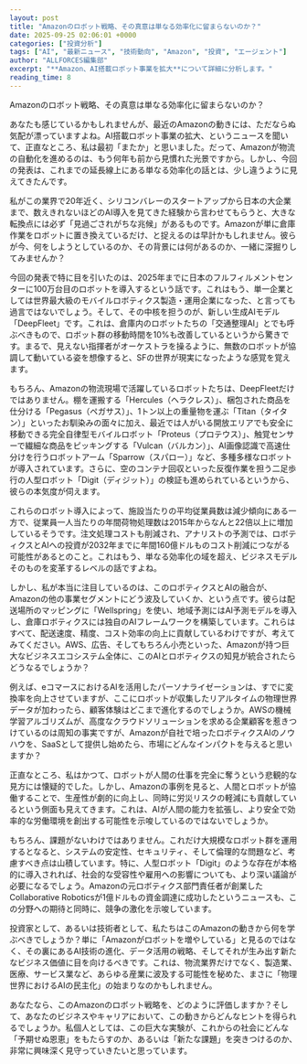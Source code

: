 ```yaml
---
layout: post
title: "Amazonのロボット戦略、その真意は単なる効率化に留まらないのか？"
date: 2025-09-25 02:06:01 +0000
categories: ["投資分析"]
tags: ["AI", "最新ニュース", "技術動向", "Amazon", "投資", "エージェント"]
author: "ALLFORCES編集部"
excerpt: "**Amazon、AI搭載ロボット事業を拡大**について詳細に分析します。"
reading_time: 8
---
```


Amazonのロボット戦略、その真意は単なる効率化に留まらないのか？

あなたも感じているかもしれませんが、最近のAmazonの動きには、ただならぬ気配が漂っていますよね。AI搭載ロボット事業の拡大、というニュースを聞いて、正直なところ、私は最初「またか」と思いました。だって、Amazonが物流の自動化を進めるのは、もう何年も前から見慣れた光景ですから。しかし、今回の発表は、これまでの延長線上にある単なる効率化の話とは、少し違うように見えてきたんです。

私がこの業界で20年近く、シリコンバレーのスタートアップから日本の大企業まで、数えきれないほどのAI導入を見てきた経験から言わせてもらうと、大きな転換点には必ず「見過ごされがちな兆候」があるものです。Amazonが単に倉庫作業をロボットに置き換えているだけ、と捉えるのは早計かもしれません。彼らが今、何をしようとしているのか、その背景には何があるのか、一緒に深掘りしてみませんか？

今回の発表で特に目を引いたのは、2025年までに日本のフルフィルメントセンターに100万台目のロボットを導入するという話です。これはもう、単一企業としては世界最大級のモバイルロボティクス製造・運用企業になった、と言っても過言ではないでしょう。そして、その中核を担うのが、新しい生成AIモデル「DeepFleet」です。これは、倉庫内のロボットたちの「交通整理AI」とでも呼ぶべきもので、ロボット群の移動時間を10%も改善しているというから驚きです。まるで、見えない指揮者がオーケストラを操るように、無数のロボットが協調して動いている姿を想像すると、SFの世界が現実になったような感覚を覚えます。

もちろん、Amazonの物流現場で活躍しているロボットたちは、DeepFleetだけではありません。棚を運搬する「Hercules（ヘラクレス）」、梱包された商品を仕分ける「Pegasus（ペガサス）」、1トン以上の重量物を運ぶ「Titan（タイタン）」といったお馴染みの面々に加え、最近では人がいる開放エリアでも安全に移動できる完全自律型モバイルロボット「Proteus（プロテウス）」、触覚センサーで繊細な商品をピッキングする「Vulcan（バルカン）」、AI画像認識で高速仕分けを行うロボットアーム「Sparrow（スパロー）」など、多種多様なロボットが導入されています。さらに、空のコンテナ回収といった反復作業を担う二足歩行の人型ロボット「Digit（ディジット）」の検証も進められているというから、彼らの本気度が伺えます。

これらのロボット導入によって、施設当たりの平均従業員数は減少傾向にある一方で、従業員一人当たりの年間荷物処理数は2015年からなんと22倍以上に増加しているそうです。注文処理コストも削減され、アナリストの予測では、ロボティクスとAIへの投資が2032年までに年間160億ドルものコスト削減につながる可能性があるとのこと。これはもう、単なる効率化の域を超え、ビジネスモデルそのものを変革するレベルの話ですよね。

しかし、私が本当に注目しているのは、このロボティクスとAIの融合が、Amazonの他の事業セグメントにどう波及していくか、という点です。彼らは配送場所のマッピングに「Wellspring」を使い、地域予測にはAI予測モデルを導入し、倉庫ロボティクスには独自のAIフレームワークを構築しています。これらはすべて、配送速度、精度、コスト効率の向上に貢献しているわけですが、考えてみてください。AWS、広告、そしてもちろん小売といった、Amazonが持つ巨大なビジネスエコシステム全体に、このAIとロボティクスの知見が統合されたらどうなるでしょうか？

例えば、eコマースにおけるAIを活用したパーソナライゼーションは、すでに変換率を向上させていますが、ここにロボットが収集したリアルタイムの物理世界データが加わったら、顧客体験はどこまで進化するのでしょうか。AWSの機械学習アルゴリズムが、高度なクラウドソリューションを求める企業顧客を惹きつけているのは周知の事実ですが、Amazonが自社で培ったロボティクスAIのノウハウを、SaaSとして提供し始めたら、市場にどんなインパクトを与えると思いますか？

正直なところ、私はかつて、ロボットが人間の仕事を完全に奪うという悲観的な見方には懐疑的でした。しかし、Amazonの事例を見ると、人間とロボットが協働することで、生産性が劇的に向上し、同時に労災リスクの軽減にも貢献しているという側面も見えてきます。これは、AIが人間の能力を拡張し、より安全で効率的な労働環境を創出する可能性を示唆しているのではないでしょうか。

もちろん、課題がないわけではありません。これだけ大規模なロボット群を運用するとなると、システムの安定性、セキュリティ、そして倫理的な問題など、考慮すべき点は山積しています。特に、人型ロボット「Digit」のような存在が本格的に導入されれば、社会的な受容性や雇用への影響についても、より深い議論が必要になるでしょう。Amazonの元ロボティクス部門責任者が創業したCollaborative Roboticsが1億ドルもの資金調達に成功したというニュースも、この分野への期待と同時に、競争の激化を示唆しています。

投資家として、あるいは技術者として、私たちはこのAmazonの動きから何を学ぶべきでしょうか？単に「Amazonがロボットを増やしている」と見るのではなく、その裏にあるAI技術の進化、データ活用の戦略、そしてそれが生み出す新たなビジネス価値に目を向けるべきです。これは、物流業界だけでなく、製造業、医療、サービス業など、あらゆる産業に波及する可能性を秘めた、まさに「物理世界におけるAIの民主化」の始まりなのかもしれません。

あなたなら、このAmazonのロボット戦略を、どのように評価しますか？そして、あなたのビジネスやキャリアにおいて、この動きからどんなヒントを得られるでしょうか。私個人としては、この巨大な実験が、これからの社会にどんな「予期せぬ恩恵」をもたらすのか、あるいは「新たな課題」を突きつけるのか、非常に興味深く見守っていきたいと思っています。

